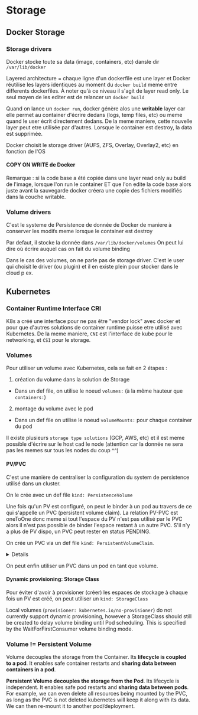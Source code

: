 # Storage

## Docker Storage

### Storage drivers

Docker stocke toute sa data (image, containers, etc) dansle dir `/var/lib/docker`

Layered architecture = chaque ligne d'un dockerfile est une layer et Docker réutilise les layers identiques au moment du `docker build` meme entre differents dockerfiles. À noter qu'à ce niveau il s'agit de layer read only. Le seul moyen de les editer est de relancer un `docker build`

Quand on lance un `docker run`, docker génère alos une **writable** layer car elle permet au container d'écrire dedans (logs, temp files, etc) ou meme quand le user écrit directement dedans. De la meme maniere, cette nouvelle layer peut etre utilisée par d'autres. Lorsque le container est destroy, la data est supprimée.

Docker choisit le storage driver (AUFS, ZFS, Overlay, Overlay2, etc) en fonction de l'OS

#### COPY ON WRITE de Docker

Remarque : si la code base a été copiée dans une layer read only au build de l'image, lorsque l'on run le container ET que l'on edite la code base alors juste avant la sauvegarde docker créera une copie des fichiers modifiés dans la couche writable.

### Volume drivers

C'est le systeme de Persistence de donnée de Docker de maniere à conserver les modifs meme lorsque le container est destroy

Par defaut, il stocke la donnée dans `/var/lib/docker/volumes`
On peut lui dire où écrire auquel cas on fait du volume binding

Dans le cas des volumes, on ne parle pas de storage driver. C'est le user qui choisit le driver (ou plugin) et il en existe plein pour stocker dans le cloud p ex.

## Kubernetes

### Container Runtime Interface CRI

K8s a créé une interface pour ne pas être "vendor lock" avec docker et pour que d'autres solutions de container runtime puisse etre utilisé avec Kubernetes. De la meme maniere, `CNI` est l'interface de kube pour le networking, et `CSI` pour le storage.

### Volumes

Pour utiliser un volume avec Kubernetes, cela se fait en 2 étapes :
1. création du volume dans la solution de Storage
  * Dans un def file, on utilise le noeud `volumes:` (à la même hauteur que `containers:`)
2. montage du volume avec le pod
  * Dans un def file on utilise le noeud `volumeMounts:` pour chaque container du pod

Il existe plusieurs `storage type solutions` (GCP, AWS, etc) et il est meme possible d'écrire sur le host cad le node (attention car la donnée ne sera pas les memes sur tous les nodes du coup ^^) 

#### PV/PVC

C'est une manière de centraliser la configuration du system de persistence utilisé dans un cluster. 

On le crée avec un def file `kind: PersistenceVolume`

Une fois qu'un PV est configuré, on peut le binder à un pod au travers de ce qui s'appelle un PVC (persistent volume claim). La relation PV-PVC est oneToOne donc meme si tout l'espace du PV n'est pas utilisé par le PVC alors il n'est pas possible de binder l'espace restant à un autre PVC. S'il n'y a plus de PV dispo, un PVC peut rester en status PENDING.

On crée un PVC via un def file `kind: PersistentVolumeClaim`.

<details>K8s choisit le meilleur PV en fonction de l'espace disponible, du AccessMode (~ les permissions souhaitées e.g. readonly, readandwrite) etc, mais il est aussi possible d'utiliser des labels et selectors pour choisir nous meme.
Lorsque le PVC est détruit, par def k8s va Retain la donnée dans le volume et donc le PV ne sera toujours pas dispo pour d'autres PVC. On peut changer ça pour que le PV soit Delete ou bien Recycle</details>

On peut enfin utiliser un PVC dans un pod en tant que volume. 

#### Dynamic provisioning: Storage Class

Pour éviter d'avoir à provisioner (créer) les espaces de stockage à chaque fois un PV est créé, on peut utiliser un `kind: StorageClass`

Local volumes (`provisioner: kubernetes.io/no-provisioner`) do not currently support dynamic provisioning, however a StorageClass should still be created to delay volume binding until Pod scheduling. This is specified by the WaitForFirstConsumer volume binding mode.

### Volume != Persistent Volume

Volume decouples the storage from the Container. Its **lifecycle is coupled to a pod**. It enables safe container restarts and **sharing data between containers in a pod**.

**Persistent Volume decouples the storage from the Pod**. Its lifecycle is independent. It enables safe pod restarts and **sharing data between pods**. For example, we can even delete all resources being mounted by the PVC, as long as the PVC is not deleted kubernetes will keep it along with its data. We can then re-mount it to another pod/deployment.
